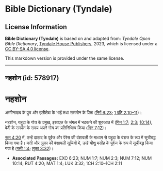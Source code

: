 # Bible Dictionary (Tyndale)

## License Information

**Bible Dictionary (Tyndale)** is based on and adapted from: _Tyndale Open Bible Dictionary_, [Tyndale House Publishers](https://tyndaleopenresources.com/), 2023, which is licensed under a [CC BY-SA 4.0 license](https://creativecommons.org/licenses/by-sa/4.0/legalcode.en).

This markdown version is provided under the same license.



--------------------------------

## नहशोन (id: 578917)

नहशोन
=====

अम्मीनादाब के पुत्र और एलीशेबा के भाई तथा सलमोन के पिता ([निर्ग 6:23](https://ref.ly/Exod6:23); [1 इति 2:10–11](https://ref.ly/1Chr2:10-1Chr2:11))।

नहशोन, यहूदा के गोत्र के प्रमुख, इस्राएल के जंगल में भटकने की शुरुआत में ([गिन 1:7](https://ref.ly/Num1:7); [2:3](https://ref.ly/Num2:3); [10:14](https://ref.ly/Num10:14)), वेदी के समर्पण के समय अपने गोत्र का प्रतिनिधित्व किया ([गिन 7:12](https://ref.ly/Num7:12))।

[रूत 4:20](https://ref.ly/Ruth4:20) में, उन्हें दाऊद के पूर्वज और पेरेस की वंशावली के माध्यम से यहूदा के वंशज के रूप में सूचीबद्ध किया गया है। मत्ती और लूका की वंशावली सूचियों में, उन्हें यीशु मसीह के पूर्वज के रूप में सूचीबद्ध किया गया है ([मत्ती 1:4](https://ref.ly/Matt1:4); [लूका 3:32](https://ref.ly/Luke3:32))।

* **Associated Passages:** EXO 6:23; NUM 1:7; NUM 2:3; NUM 7:12; NUM 10:14; RUT 4:20; MAT 1:4; LUK 3:32; 1CH 2:10–1CH 2:11

